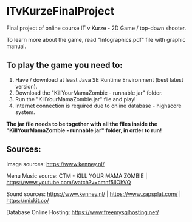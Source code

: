 # ITvKurzeFinalProject
Final project of online course IT v Kurze - 2D Game / top-down shooter.

To learn more about the game, read "Infographics.pdf" file with graphic manual.

## To play the game you need to:

1) Have / download at least Java SE Runtime Environment (best latest version).
2) Download the "KillYourMamaZombie - runnable jar" folder.
3) Run the "KillYourMamaZombie.jar" file and play!
4) Internet connection is required due to online database -  highscore system.

**The jar file needs to be together with all the files inside the "KillYourMamaZombie - runnable jar" folder, in order to run!**

## Sources:

Image sources: https://www.kenney.nl/

Menu Music source: CTM - KILL YOUR MAMA ZOMBIE | https://www.youtube.com/watch?v=cmnf5IlOhVQ

Sound sources: https://www.kenney.nl/ | https://www.zapsplat.com/ | https://mixkit.co/

Database Online Hosting: https://www.freemysqlhosting.net/
